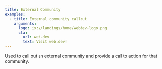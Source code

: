 ```yaml
---
title: External Community
examples:
  - title: External community callout
    arguments:
      logo: ix://landings/home/webdev-logo.png
      cta:
        url: web.dev
        text: Visit web.dev!
---
```


Used to call out an external community and provide a call to action for that community.
